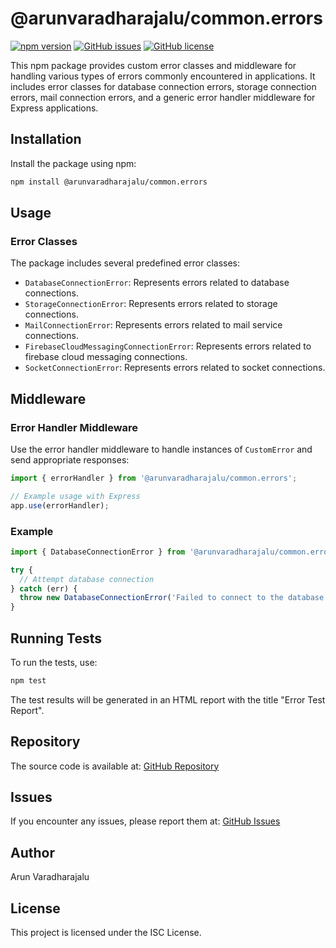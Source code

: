 # @arunvaradharajalu/common.errors

[![npm version](https://badge.fury.io/js/%40arunvaradharajalu%2Fcommon.errors.svg)](https://badge.fury.io/js/%40arunvaradharajalu%2Fcommon.errors)
[![GitHub issues](https://img.shields.io/github/issues/arunv11u/common.errors)](https://github.com/arunv11u/common.errors/issues)
[![GitHub license](https://img.shields.io/github/license/arunv11u/common.errors)](https://github.com/arunv11u/common.errors/blob/master/LICENSE)

This npm package provides custom error classes and middleware for handling various types of errors commonly encountered in applications. It includes error classes for database connection errors, storage connection errors, mail connection errors, and a generic error handler middleware for Express applications.

## Installation

Install the package using npm:

```bash
npm install @arunvaradharajalu/common.errors
```

## Usage

### Error Classes

The package includes several predefined error classes:

- `DatabaseConnectionError`: Represents errors related to database connections.
- `StorageConnectionError`: Represents errors related to storage connections.
- `MailConnectionError`: Represents errors related to mail service connections.
- `FirebaseCloudMessagingConnectionError`: Represents errors related to firebase cloud messaging connections.
- `SocketConnectionError`: Represents errors related to socket connections.

## Middleware

### Error Handler Middleware

Use the error handler middleware to handle instances of `CustomError` and send appropriate responses:

```typescript
import { errorHandler } from '@arunvaradharajalu/common.errors';

// Example usage with Express
app.use(errorHandler);
```

### Example

```typescript
import { DatabaseConnectionError } from '@arunvaradharajalu/common.errors';

try {
  // Attempt database connection
} catch (err) {
  throw new DatabaseConnectionError('Failed to connect to the database');
}
```

## Running Tests

To run the tests, use:

```bash
npm test
```

The test results will be generated in an HTML report with the title "Error Test Report".

## Repository

The source code is available at: [GitHub Repository](https://github.com/arunv11u/common.errors)

## Issues

If you encounter any issues, please report them at: [GitHub Issues](https://github.com/arunv11u/common.errors/issues)

## Author

Arun Varadharajalu

## License

This project is licensed under the ISC License.